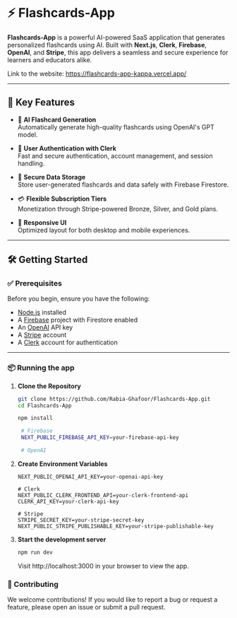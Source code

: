 # ⚡ Flashcards-App

**Flashcards-App** is a powerful AI-powered SaaS application that generates personalized flashcards using AI. Built with **Next.js**, **Clerk**, **Firebase**, **OpenAI**, and **Stripe**, this app delivers a seamless and secure experience for learners and educators alike.

Link to the website: https://flashcards-app-kappa.vercel.app/

---

## 🔑 Key Features

- 🎯 **AI Flashcard Generation**  
  Automatically generate high-quality flashcards using OpenAI's GPT model.

- 👥 **User Authentication with Clerk**  
  Fast and secure authentication, account management, and session handling.

- 🔐 **Secure Data Storage**  
  Store user-generated flashcards and data safely with Firebase Firestore.

- 💳 **Flexible Subscription Tiers**  
  Monetization through Stripe-powered Bronze, Silver, and Gold plans.

- 📱 **Responsive UI**  
  Optimized layout for both desktop and mobile experiences.

---

## 🛠️ Getting Started

### ✅ Prerequisites

Before you begin, ensure you have the following:

- [Node.js](https://nodejs.org/) installed
- A [Firebase](https://firebase.google.com/) project with Firestore enabled
- An [OpenAI](https://platform.openai.com/signup) API key
- A [Stripe](https://dashboard.stripe.com/register) account
- A [Clerk](https://clerk.dev/) account for authentication

---

### 📦 Running the app

1. **Clone the Repository**
   ```bash
   git clone https://github.com/Rabia-Ghafoor/Flashcards-App.git
   cd Flashcards-App

   npm install
   
    # Firebase
    NEXT_PUBLIC_FIREBASE_API_KEY=your-firebase-api-key

    # OpenAI
   ```

2. **Create Environment Variables**
    ```env
    NEXT_PUBLIC_OPENAI_API_KEY=your-openai-api-key
    
    # Clerk
    NEXT_PUBLIC_CLERK_FRONTEND_API=your-clerk-frontend-api
    CLERK_API_KEY=your-clerk-api-key
    
    # Stripe
    STRIPE_SECRET_KEY=your-stripe-secret-key
    NEXT_PUBLIC_STRIPE_PUBLISHABLE_KEY=your-stripe-publishable-key
    ```
3. **Start the development server**
   ```bash
   npm run dev
   ```

    Visit http://localhost:3000 in your browser to view the app.

### 🤝 Contributing
We welcome contributions! If you would like to report a bug or request a feature, please open an issue or submit a pull request.

